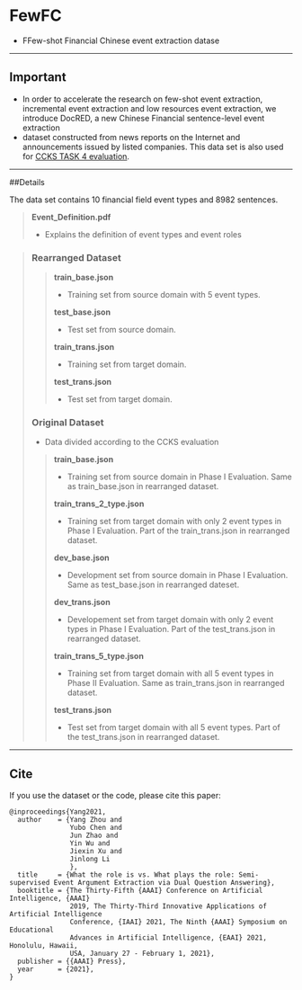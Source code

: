 # FewFC
* FFew-shot Financial Chinese event extraction datase
--------
## Important
* In order to accelerate the research on few-shot event extraction, incremental event extraction and low resources event extraction, we introduce DocRED, a new Chinese Financial sentence-level event extraction
* dataset constructed from news reports on the Internet and announcements issued by listed companies.
  This data set is also used for [CCKS TASK 4 evaluation](https://biendata.xyz/competition/ccks_2020_4_1/).

--------
##Details

The data set contains 10 financial field event types and 8982 sentences.

> **Event_Definition.pdf**
>
> * Explains the definition of event types and event roles

> ### Rearranged Dataset
>
> > **train_base.json**
> >
> > * Training set from source domain with 5 event types.
> >
> > **test_base.json**
> >
> > * Test set from source domain.
> >
> > **train_trans.json**
> >
> > * Training set from target domain.
> >
> >  **test_trans.json**
> >
> > * Test set from target domain.
>
> ### Original Dataset
>
> * Data divided according to the CCKS evaluation
>
> > **train_base.json**
> >
> > * Training set from source domain in Phase I Evaluation. Same as train_base.json in rearranged dataset.
> >
> > **train_trans_2_type.json**
> >
> > * Training set from target domain with only 2 event types in Phase I Evaluation. Part of the train_trans.json in rearranged dataset.
> >
> > **dev_base.json**
> >
> > * Development set from source domain in Phase I Evaluation. Same as test_base.json in rearranged dateset.
> >
> > **dev_trans.json**
> >
> > * Developement set from target domain with only 2 event types in Phase I Evaluation. Part of the test_trans.json in rearranged dataset.
> >
> > **train_trans_5_type.json**
> >
> > * Training set from target domain with all 5 event types in Phase II Evaluation. Same as train_trans.json in rearranged dataset.
> >
> > **test_trans.json**
> >
> > * Test set from target domain with all 5 event types. Part of the test_trans.json in rearranged dataset.

---

## Cite

If you use the dataset or the code, please cite this paper:

```
@inproceedings{Yang2021,
  author    = {Yang Zhou and
               Yubo Chen and
               Jun Zhao and
               Yin Wu and
               Jiexin Xu and
               Jinlong Li
               },
  title     = {What the role is vs. What plays the role: Semi-supervised Event Argument Extraction via Dual Question Answering},
  booktitle = {The Thirty-Fifth {AAAI} Conference on Artificial Intelligence, {AAAI}
               2019, The Thirty-Third Innovative Applications of Artificial Intelligence
               Conference, {IAAI} 2021, The Ninth {AAAI} Symposium on Educational
               Advances in Artificial Intelligence, {EAAI} 2021, Honolulu, Hawaii,
               USA, January 27 - February 1, 2021},
  publisher = {{AAAI} Press},
  year      = {2021},
}
```





